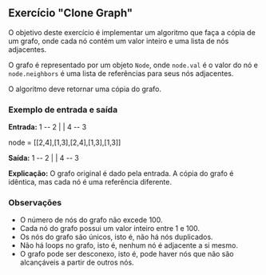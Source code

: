 ## Exercício "Clone Graph"
O objetivo deste exercício é implementar um algoritmo que faça a cópia de um grafo, onde cada nó contém um valor inteiro e uma lista de nós adjacentes.

O grafo é representado por um objeto `Node`, onde `node.val` é o valor do nó e `node.neighbors` é uma lista de referências para seus nós adjacentes.

O algoritmo deve retornar uma cópia do grafo.

### Exemplo de entrada e saída
**Entrada:**
1 -- 2
| |
4 -- 3

node = [[2,4],[1,3],[2,4],[1,3],[1,3]]

**Saída:**
1 -- 2
| |
4 -- 3


**Explicação:**
O grafo original é dado pela entrada. A cópia do grafo é idêntica, mas cada nó é uma referência diferente.

### Observações
- O número de nós do grafo não excede 100.
- Cada nó do grafo possui um valor inteiro entre 1 e 100.
- Os nós do grafo são únicos, isto é, não há nós duplicados.
- Não há loops no grafo, isto é, nenhum nó é adjacente a si mesmo.
- O grafo pode ser desconexo, isto é, pode haver nós que não são alcançáveis a partir de outros nós.



